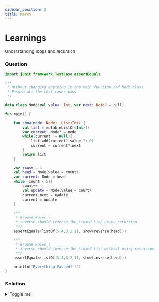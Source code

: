 ```yaml
---
sidebar_position: 3
title: March 
---
```


#  Learnings
Understanding loops and recursion

### Question
```kotlin
import junit.framework.TestCase.assertEquals

/**
 * Without changing anything in the main function and Node class
 * Ensure all the test cases pass
 */

data class Node(val value: Int, var next: Node? = null) 

fun main() {
    
    fun show(node: Node): List<Int> {
        val list = mutableListOf<Int>()
        var current: Node? = node 
        while(current != null){
            list.add(current?.value ?: 0)
            current = current?.next
        }
        return list
    }

    var count = 1
    val head = Node(value = count)
    var current: Node = head
    while (count < 5){
        count++
        val update = Node(value = count)
        current.next = update
        current = update
    }
    
    /**
     * Ground Rules : 
     * reverse should reverse the Linked List using recursion 
     **/
    assertEquals(listOf(5,4,3,2,1), show(reverse(head)))

    /**
     * Ground Rules : 
     * inverse should inverse the Linked List without using recursion 
     **/
    assertEquals(listOf(5,4,3,2,1), show(inverse(head)))

    println("Everything Passed!!!")
}
```

### Solution
<details>
  <summary>Toggle me!</summary>
  You thought you could get the easy way out?
  😉 😜 😉 😜 😉 😜 
  Come back later, for the solution 
</details>